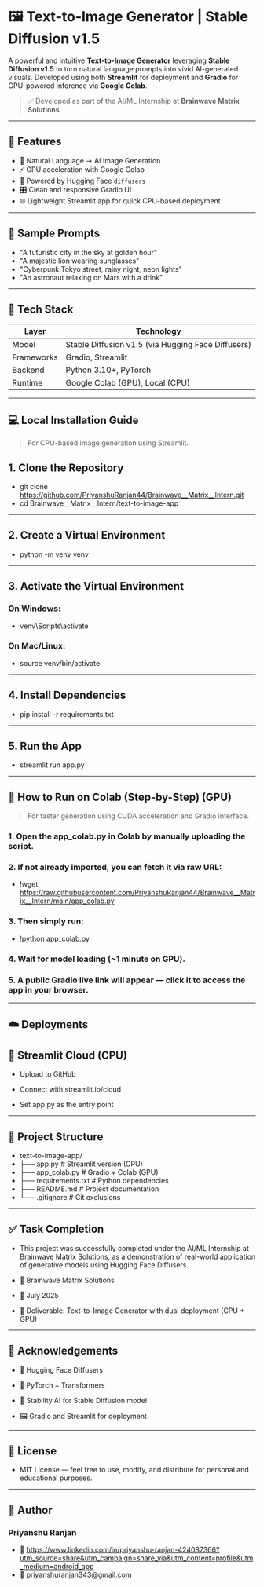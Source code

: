 # 🖼️ Text-to-Image Generator | Stable Diffusion v1.5

A powerful and intuitive **Text-to-Image Generator** leveraging **Stable Diffusion v1.5** to turn natural language prompts into vivid AI-generated visuals. Developed using both **Streamlit** for deployment and **Gradio** for GPU-powered inference via **Google Colab**.

> ✅ Developed as part of the AI/ML Internship at **Brainwave Matrix Solutions**

---

## 📌 Features

- 🔮 Natural Language → AI Image Generation
- ⚡ GPU acceleration with Google Colab
- 🧠 Powered by Hugging Face `diffusers`
- 🎛️ Clean and responsive Gradio UI
- 🌐 Lightweight Streamlit app for quick CPU-based deployment

---

## 🧠 Sample Prompts

- "A futuristic city in the sky at golden hour"
- "A majestic lion wearing sunglasses"
- "Cyberpunk Tokyo street, rainy night, neon lights"
- "An astronaut relaxing on Mars with a drink"

---

## 🧰 Tech Stack

| Layer | Technology |
|-------|------------|
| Model | Stable Diffusion v1.5 (via Hugging Face Diffusers) |
| Frameworks | Gradio, Streamlit |
| Backend | Python 3.10+, PyTorch |
| Runtime | Google Colab (GPU), Local (CPU) |

---

## 💻 Local Installation Guide

> For CPU-based image generation using Streamlit.

## 1. Clone the Repository

- git clone https://github.com/PriyanshuRanjan44/Brainwave__Matrix__Intern.git
- cd Brainwave__Matrix__Intern/text-to-image-app

---

## 2. Create a Virtual Environment

- python -m venv venv

---

## 3. Activate the Virtual Environment

### On Windows:

- venv\Scripts\activate

### On Mac/Linux:

- source venv/bin/activate

---

## 4. Install Dependencies

- pip install -r requirements.txt

---

## 5. Run the App

- streamlit run app.py

---

## 📀 How to Run on Colab (Step-by-Step) (GPU)

> For faster generation using CUDA acceleration and Gradio interface.

### 1. Open the app_colab.py in Colab by manually uploading the script.

### 2. If not already imported, you can fetch it via raw URL:
- !wget https://raw.githubusercontent.com/PriyanshuRanjan44/Brainwave__Matrix__Intern/main/app_colab.py

### 3. Then simply run:
- !python app_colab.py

### 4. Wait for model loading (~1 minute on GPU).

### 5. A public Gradio live link will appear — click it to access the app in your browser.

---

## ☁️ Deployments

## 🚀 Streamlit Cloud (CPU)

- Upload to GitHub

- Connect with streamlit.io/cloud

- Set app.py as the entry point

---

## 📁 Project Structure

- text-to-image-app/
- ├── app.py # Streamlit version (CPU)
- ├── app_colab.py # Gradio + Colab (GPU)
- ├── requirements.txt # Python dependencies
- ├── README.md # Project documentation
- └── .gitignore # Git exclusions

---

## ✅ Task Completion

- This project was successfully completed under the AI/ML Internship at Brainwave Matrix Solutions, as a demonstration of real-world application of generative models using Hugging Face Diffusers.

- 🏢 Brainwave Matrix Solutions

- 📅 July 2025

- 🎯 Deliverable: Text-to-Image Generator with dual deployment (CPU + GPU)

---

## 🙌 Acknowledgements

- 🤗 Hugging Face Diffusers

- 🧠 PyTorch + Transformers

- 🎨 Stability.AI for Stable Diffusion model

- 🖼️ Gradio and Streamlit for deployment

---

## 📃 License

- MIT License — feel free to use, modify, and distribute for personal and educational purposes.
---

## 👤 Author
### Priyanshu Ranjan
- 🔗 https://www.linkedin.com/in/priyanshu-ranjan-424087366?utm_source=share&utm_campaign=share_via&utm_content=profile&utm_medium=android_app
- 📧 priyanshuranjan343@gmail.com



